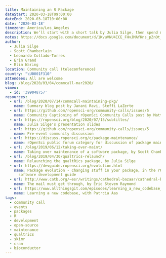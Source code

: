 ```yaml
---
title: Maintaining an R Package
dateStart: 2020-03-18T09:00:00
dateEnd: 2020-03-18T10:00:00
date: '2020-03-18'
timezone: America/Los_Angeles
description: We’ll start with a short talk by Julia Silge, then spend most of the time on Q & A with four panelists - Elin Waring, Erin Grand, Leonardo Collado-Torres, and Scott Chamberlain - moderated by Julia. Our panelists bring a wide range of perspectives so there’s something for everyone. Collectively, they have experience developing and maintaining passion-project packages, very popular packages, too many packages on CRAN, packages on Bioconductor, and taking over maintenance (and changing things!) of a package developed by someone else.
notes: https://docs.google.com/document/d/1KvuVNU4ICE_FHvJMAfKns_pZnOt_1cgJ4wokxGGuDaE/edit?usp=sharing
author:
  - Julia Silge
  - Scott Chamberlain
  - Leonardo Collado-Torres
  - Erin Grand
  - Elin Waring
location: Community call (teleconference)
country: "\U0001F310"
attendees: All are welcome
blog: /blog/2020/03/04/commcall-mar2020/
vimeo:
  - id: '399048757'
resources:
  - url: /blog/2020/07/14/commcall-maintaining-pkg/
    name: Summary blog post by Janani Ravi, Steffi LaZerte
  - url: https://github.com/ropensci-org/community-calls/issues/5
    name: Community Captioning of rOpenSci Community Calls post by Matthias Grenié, Hugo Gruson  
  - url: https://ropensci.org/blog/2020/07/15/subtitles/
    name: Julia Silge's presentation slides
  - url: https://github.com/ropensci-org/community-calls/issues/5
    name: Pre-event community discussion
  - url: https://discuss.ropensci.org/c/package-maintenance/
    name: rOpenSci public forum category for discussion of package maintenance
  - url: /blog/2019/06/12/taking-over-maint/
    name: Taking over maintenance of a software package, by Scott Chamberlain, Maëlle Salmon and Noam Ross
  - url: /blog/2019/04/30/qualtrics-relaunch/
    name: Relaunching the qualtRics package, by Julia Silge
  - url: https://devguide.ropensci.org/evolution.html
    name: Package evolution - changing stuff in your package, in the rOpenSci 
      software development guide
  - url: http://www.catb.org/~esr/writings/cathedral-bazaar/cathedral-bazaar/ar01s02.html
    name: The mail must get through, by Eric Steven Raymond
  - url: https://www.allthingsgit.com/episodes/learning_a_new_codebase_with_patricia_aas.html
    name: Learning a new codebase, with Patrcia Aas
tags:
  - community call
  - events
  - packages
  - R
  - development
  - open-source
  - maintenance
  - qualtrics
  - skimr
  - cran
  - bioconductor
---
```

